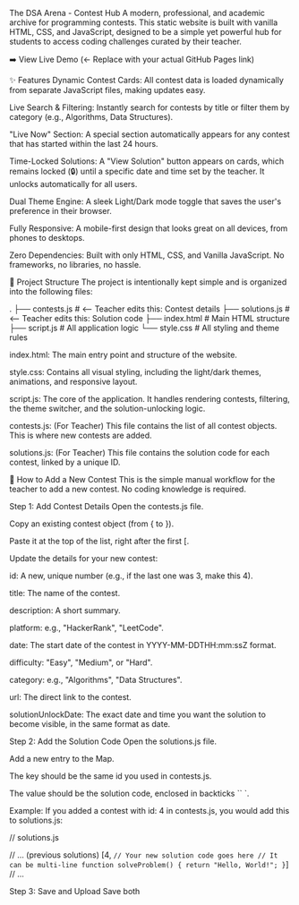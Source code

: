 The DSA Arena - Contest Hub
A modern, professional, and academic archive for programming contests. This static website is built with vanilla HTML, CSS, and JavaScript, designed to be a simple yet powerful hub for students to access coding challenges curated by their teacher.

➡️ View Live Demo (<- Replace with your actual GitHub Pages link)

✨ Features
Dynamic Contest Cards: All contest data is loaded dynamically from separate JavaScript files, making updates easy.

Live Search & Filtering: Instantly search for contests by title or filter them by category (e.g., Algorithms, Data Structures).

"Live Now" Section: A special section automatically appears for any contest that has started within the last 24 hours.

Time-Locked Solutions: A "View Solution" button appears on cards, which remains locked (🔒) until a specific date and time set by the teacher. It unlocks automatically for all users.

Dual Theme Engine: A sleek Light/Dark mode toggle that saves the user's preference in their browser.

Fully Responsive: A mobile-first design that looks great on all devices, from phones to desktops.

Zero Dependencies: Built with only HTML, CSS, and Vanilla JavaScript. No frameworks, no libraries, no hassle.

📂 Project Structure
The project is intentionally kept simple and is organized into the following files:

.
├──  contests.js         # <-- Teacher edits this: Contest details
├── solutions.js        # <-- Teacher edits this: Solution code
├── index.html          # Main HTML structure
├── script.js           # All application logic
└── style.css           # All styling and theme rules

index.html: The main entry point and structure of the website.

style.css: Contains all visual styling, including the light/dark themes, animations, and responsive layout.

script.js: The core of the application. It handles rendering contests, filtering, the theme switcher, and the solution-unlocking logic.

contests.js: (For Teacher) This file contains the list of all contest objects. This is where new contests are added.

solutions.js: (For Teacher) This file contains the solution code for each contest, linked by a unique ID.

📝 How to Add a New Contest
This is the simple manual workflow for the teacher to add a new contest. No coding knowledge is required.

Step 1: Add Contest Details
Open the contests.js file.

Copy an existing contest object (from { to }).

Paste it at the top of the list, right after the first [.

Update the details for your new contest:

id: A new, unique number (e.g., if the last one was 3, make this 4).

title: The name of the contest.

description: A short summary.

platform: e.g., "HackerRank", "LeetCode".

date: The start date of the contest in YYYY-MM-DDTHH:mm:ssZ format.

difficulty: "Easy", "Medium", or "Hard".

category: e.g., "Algorithms", "Data Structures".

url: The direct link to the contest.

solutionUnlockDate: The exact date and time you want the solution to become visible, in the same format as date.

Step 2: Add the Solution Code
Open the solutions.js file.

Add a new entry to the Map.

The key should be the same id you used in contests.js.

The value should be the solution code, enclosed in backticks `` `.

Example: If you added a contest with id: 4 in contests.js, you would add this to solutions.js:

// solutions.js

// ... (previous solutions)
    [4, `
// Your new solution code goes here
// It can be multi-line
function solveProblem() {
    return "Hello, World!";
}
`]
// ...

Step 3: Save and Upload
Save both
